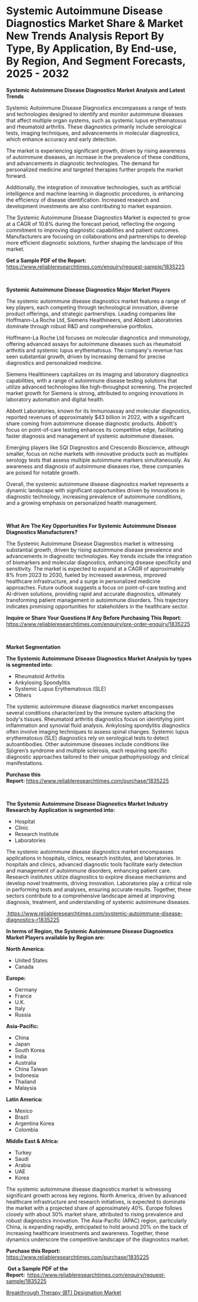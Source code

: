 <p><h1>Systemic Autoimmune Disease Diagnostics Market Share & Market New Trends Analysis Report By Type, By Application, By End-use, By Region, And Segment Forecasts, 2025 - 2032</h1></p><p><strong>Systemic Autoimmune Disease Diagnostics Market Analysis and Latest Trends</strong></p>
<p><p>Systemic Autoimmune Disease Diagnostics encompasses a range of tests and technologies designed to identify and monitor autoimmune diseases that affect multiple organ systems, such as systemic lupus erythematosus and rheumatoid arthritis. These diagnostics primarily include serological tests, imaging techniques, and advancements in molecular diagnostics, which enhance accuracy and early detection.</p><p>The market is experiencing significant growth, driven by rising awareness of autoimmune diseases, an increase in the prevalence of these conditions, and advancements in diagnostic technologies. The demand for personalized medicine and targeted therapies further propels the market forward. </p><p>Additionally, the integration of innovative technologies, such as artificial intelligence and machine learning in diagnostic procedures, is enhancing the efficiency of disease identification. Increased research and development investments are also contributing to market expansion. </p><p>The Systemic Autoimmune Disease Diagnostics Market is expected to grow at a CAGR of 10.6% during the forecast period, reflecting the ongoing commitment to improving diagnostic capabilities and patient outcomes. Manufacturers are focusing on collaborations and partnerships to develop more efficient diagnostic solutions, further shaping the landscape of this market.</p></p>
<p><strong>Get a Sample PDF of the Report:&nbsp;</strong> <a href="https://www.reliableresearchtimes.com/enquiry/request-sample/1835225?utm_campaign=2956&utm_medium=2&utm_source=Github&utm_content=ia&utm_term=26032025&utm_id=systemic-autoimmune-disease-diagnostics">https://www.reliableresearchtimes.com/enquiry/request-sample/1835225</a></p>
<p>&nbsp;</p>
<p><strong>Systemic Autoimmune Disease Diagnostics Major Market Players</strong></p>
<p><p>The systemic autoimmune disease diagnostics market features a range of key players, each competing through technological innovation, diverse product offerings, and strategic partnerships. Leading companies like Hoffmann-La Roche Ltd, Siemens Healthineers, and Abbott Laboratories dominate through robust R&D and comprehensive portfolios.</p><p>Hoffmann-La Roche Ltd focuses on molecular diagnostics and immunology, offering advanced assays for autoimmune diseases such as rheumatoid arthritis and systemic lupus erythematosus. The company's revenue has seen substantial growth, driven by increasing demand for precise diagnostics and personalized medicine.</p><p>Siemens Healthineers capitalizes on its imaging and laboratory diagnostics capabilities, with a range of autoimmune disease testing solutions that utilize advanced technologies like high-throughput screening. The projected market growth for Siemens is strong, attributed to ongoing innovations in laboratory automation and digital health.</p><p>Abbott Laboratories, known for its Immunoassay and molecular diagnostics, reported revenues of approximately $43 billion in 2022, with a significant share coming from autoimmune disease diagnostic products. Abbott's focus on point-of-care testing enhances its competitive edge, facilitating faster diagnosis and management of systemic autoimmune diseases.</p><p>Emerging players like SQI Diagnostics and Crescendo Bioscience, although smaller, focus on niche markets with innovative products such as multiplex serology tests that assess multiple autoimmune markers simultaneously. As awareness and diagnosis of autoimmune diseases rise, these companies are poised for notable growth.</p><p>Overall, the systemic autoimmune disease diagnostics market represents a dynamic landscape with significant opportunities driven by innovations in diagnostic technology, increasing prevalence of autoimmune conditions, and a growing emphasis on personalized health management.</p></p>
<p>&nbsp;</p>
<p><strong>What Are The Key Opportunities For Systemic Autoimmune Disease Diagnostics Manufacturers?</strong></p>
<p><p>The Systemic Autoimmune Disease Diagnostics market is witnessing substantial growth, driven by rising autoimmune disease prevalence and advancements in diagnostic technologies. Key trends include the integration of biomarkers and molecular diagnostics, enhancing disease specificity and sensitivity. The market is expected to expand at a CAGR of approximately 8% from 2023 to 2030, fueled by increased awareness, improved healthcare infrastructure, and a surge in personalized medicine approaches. Future outlook suggests a focus on point-of-care testing and AI-driven solutions, providing rapid and accurate diagnostics, ultimately transforming patient management in autoimmune disorders. This trajectory indicates promising opportunities for stakeholders in the healthcare sector.</p></p>
<p><strong>Inquire or Share Your Questions If Any Before Purchasing This Report:</strong> <a href="https://www.reliableresearchtimes.com/enquiry/pre-order-enquiry/1835225?utm_campaign=2956&utm_medium=2&utm_source=Github&utm_content=ia&utm_term=26032025&utm_id=systemic-autoimmune-disease-diagnostics">https://www.reliableresearchtimes.com/enquiry/pre-order-enquiry/1835225</a></p>
<p>&nbsp;</p>
<p><strong>Market Segmentation</strong></p>
<p><strong>The Systemic Autoimmune Disease Diagnostics Market Analysis by types is segmented into:</strong></p>
<p><ul><li>Rheumatoid Arthritis</li><li>Ankylosing Spondylitis</li><li>Systemic Lupus Erythematosus (SLE)</li><li>Others</li></ul></p>
<p><p>The systemic autoimmune disease diagnostics market encompasses several conditions characterized by the immune system attacking the body's tissues. Rheumatoid arthritis diagnostics focus on identifying joint inflammation and synovial fluid analysis. Ankylosing spondylitis diagnostics often involve imaging techniques to assess spinal changes. Systemic lupus erythematosus (SLE) diagnostics rely on serological tests to detect autoantibodies. Other autoimmune diseases include conditions like Sjögren’s syndrome and multiple sclerosis, each requiring specific diagnostic approaches tailored to their unique pathophysiology and clinical manifestations.</p></p>
<p><strong>Purchase this Report:&nbsp;</strong><a href="https://www.reliableresearchtimes.com/purchase/1835225?utm_campaign=2956&utm_medium=2&utm_source=Github&utm_content=ia&utm_term=26032025&utm_id=systemic-autoimmune-disease-diagnostics">https://www.reliableresearchtimes.com/purchase/1835225</a></p>
<p>&nbsp;</p>
<p><strong>The Systemic Autoimmune Disease Diagnostics Market Industry Research by Application is segmented into:</strong></p>
<p><ul><li>Hospital</li><li>Clinic</li><li>Research Institute</li><li>Laboratories</li></ul></p>
<p><p>The systemic autoimmune disease diagnostics market encompasses applications in hospitals, clinics, research institutes, and laboratories. In hospitals and clinics, advanced diagnostic tools facilitate early detection and management of autoimmune disorders, enhancing patient care. Research institutes utilize diagnostics to explore disease mechanisms and develop novel treatments, driving innovation. Laboratories play a critical role in performing tests and analyses, ensuring accurate results. Together, these sectors contribute to a comprehensive landscape aimed at improving diagnosis, treatment, and understanding of systemic autoimmune diseases.</p></p>
<p><a href="https://www.reliableresearchtimes.com/systemic-autoimmune-disease-diagnostics-r1835225?utm_campaign=2956&utm_medium=2&utm_source=Github&utm_content=ia&utm_term=26032025&utm_id=systemic-autoimmune-disease-diagnostics">&nbsp;https://www.reliableresearchtimes.com/systemic-autoimmune-disease-diagnostics-r1835225</a></p>
<p><strong>In terms of Region, the Systemic Autoimmune Disease Diagnostics Market Players available by Region are:</strong></p>
<p>
    <p> <strong> North America: </strong>
        <ul>
            <li>United States</li>
            <li>Canada</li>
        </ul>
        </p> 
    <p> <strong> Europe: </strong>
        <ul>
            <li>Germany</li>
            <li>France</li>
            <li>U.K.</li>
            <li>Italy</li>
            <li>Russia</li>
        </ul>
        </p> 
    <p> <strong> Asia-Pacific: </strong>
        <ul>
            <li>China</li>
            <li>Japan</li>
            <li>South Korea</li>
            <li>India</li>
            <li>Australia</li>
            <li>China Taiwan</li>
            <li>Indonesia</li>
            <li>Thailand</li>
            <li>Malaysia</li>
        </ul>
        </p> 
    <p> <strong> Latin America: </strong>
        <ul>
            <li>Mexico</li>
            <li>Brazil</li>
            <li>Argentina Korea</li>
            <li>Colombia</li>
        </ul>
        </p> 
    <p> <strong> Middle East & Africa: </strong>
        <ul>
            <li>Turkey</li>
            <li>Saudi</li>
            <li>Arabia</li>
            <li>UAE</li>
            <li>Korea</li>
        </ul>
    </p>
    </p>
<p><p>The systemic autoimmune disease diagnostics market is witnessing significant growth across key regions. North America, driven by advanced healthcare infrastructure and research initiatives, is expected to dominate the market with a projected share of approximately 40%. Europe follows closely with about 30% market share, attributed to rising prevalence and robust diagnostics innovation. The Asia-Pacific (APAC) region, particularly China, is expanding rapidly, anticipated to hold around 20% on the back of increasing healthcare investments and awareness. Together, these dynamics underscore the competitive landscape of the diagnostics market.</p></p>
<p><strong>Purchase this Report: </strong><a href="https://www.reliableresearchtimes.com/purchase/1835225?utm_campaign=2956&utm_medium=2&utm_source=Github&utm_content=ia&utm_term=26032025&utm_id=systemic-autoimmune-disease-diagnostics">https://www.reliableresearchtimes.com/purchase/1835225</a></p>
<p>&nbsp;<strong>Get a Sample PDF of the Report:&nbsp;&nbsp;</strong><a href="https://www.reliableresearchtimes.com/enquiry/request-sample/1835225?utm_campaign=2956&utm_medium=2&utm_source=Github&utm_content=ia&utm_term=26032025&utm_id=systemic-autoimmune-disease-diagnostics">https://www.reliableresearchtimes.com/enquiry/request-sample/1835225</a></p>
<p><strong></strong></p>
<p><p><a href="https://github.com/lisaeichler20775/Market-Research-Report-List-1/blob/main/breakthrough-therapy-bt-designation-market.md?utm_campaign=2956&utm_medium=2&utm_source=Github&utm_content=ia&utm_term=26032025&utm_id=systemic-autoimmune-disease-diagnostics">Breakthrough Therapy (BT) Designation Market</a></p></p>